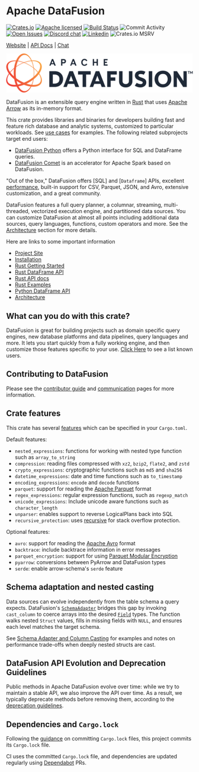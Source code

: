 <!---
  Licensed to the Apache Software Foundation (ASF) under one
  or more contributor license agreements.  See the NOTICE file
  distributed with this work for additional information
  regarding copyright ownership.  The ASF licenses this file
  to you under the Apache License, Version 2.0 (the
  "License"); you may not use this file except in compliance
  with the License.  You may obtain a copy of the License at

    http://www.apache.org/licenses/LICENSE-2.0

  Unless required by applicable law or agreed to in writing,
  software distributed under the License is distributed on an
  "AS IS" BASIS, WITHOUT WARRANTIES OR CONDITIONS OF ANY
  KIND, either express or implied.  See the License for the
  specific language governing permissions and limitations
  under the License.
-->

# Apache DataFusion

[![Crates.io][crates-badge]][crates-url]
[![Apache licensed][license-badge]][license-url]
[![Build Status][actions-badge]][actions-url]
![Commit Activity][commit-activity-badge]
[![Open Issues][open-issues-badge]][open-issues-url]
[![Discord chat][discord-badge]][discord-url]
[![Linkedin][linkedin-badge]][linkedin-url]
![Crates.io MSRV][msrv-badge]

[crates-badge]: https://img.shields.io/crates/v/datafusion.svg
[crates-url]: https://crates.io/crates/datafusion
[license-badge]: https://img.shields.io/badge/license-Apache%20v2-blue.svg
[license-url]: https://github.com/apache/datafusion/blob/main/LICENSE.txt
[actions-badge]: https://github.com/apache/datafusion/actions/workflows/rust.yml/badge.svg
[actions-url]: https://github.com/apache/datafusion/actions?query=branch%3Amain
[discord-badge]: https://img.shields.io/badge/Chat-Discord-purple
[discord-url]: https://discord.com/invite/Qw5gKqHxUM
[commit-activity-badge]: https://img.shields.io/github/commit-activity/m/apache/datafusion
[open-issues-badge]: https://img.shields.io/github/issues-raw/apache/datafusion
[open-issues-url]: https://github.com/apache/datafusion/issues
[linkedin-badge]: https://img.shields.io/badge/Follow-Linkedin-blue
[linkedin-url]: https://www.linkedin.com/company/apache-datafusion/
[msrv-badge]: https://img.shields.io/crates/msrv/datafusion?label=Min%20Rust%20Version

[Website](https://datafusion.apache.org/) |
[API Docs](https://docs.rs/datafusion/latest/datafusion/) |
[Chat](https://discord.com/channels/885562378132000778/885562378132000781)

<a href="https://datafusion.apache.org/">
  <img src="https://github.com/apache/datafusion/raw/HEAD/docs/source/_static/images/2x_bgwhite_original.png" width="512" alt="logo"/>
</a>

DataFusion is an extensible query engine written in [Rust] that
uses [Apache Arrow] as its in-memory format.

This crate provides libraries and binaries for developers building fast and
feature rich database and analytic systems, customized to particular workloads.
See [use cases] for examples. The following related subprojects target end users:

- [DataFusion Python](https://github.com/apache/datafusion-python/) offers a Python interface for SQL and DataFrame
  queries.
- [DataFusion Comet](https://github.com/apache/datafusion-comet/) is an accelerator for Apache Spark based on
  DataFusion.

"Out of the box,"
DataFusion offers [SQL] and [`Dataframe`] APIs, excellent [performance],
built-in support for CSV, Parquet, JSON, and Avro, extensive customization, and
a great community.

DataFusion features a full query planner, a columnar, streaming, multi-threaded,
vectorized execution engine, and partitioned data sources. You can
customize DataFusion at almost all points including additional data sources,
query languages, functions, custom operators and more.
See the [Architecture] section for more details.

[rust]: http://rustlang.org
[apache arrow]: https://arrow.apache.org
[use cases]: https://datafusion.apache.org/user-guide/introduction.html#use-cases
[python bindings]: https://github.com/apache/datafusion-python
[performance]: https://benchmark.clickhouse.com/
[architecture]: https://datafusion.apache.org/contributor-guide/architecture.html

Here are links to some important information

- [Project Site](https://datafusion.apache.org/)
- [Installation](https://datafusion.apache.org/user-guide/cli/installation.html)
- [Rust Getting Started](https://datafusion.apache.org/user-guide/example-usage.html)
- [Rust DataFrame API](https://datafusion.apache.org/user-guide/dataframe.html)
- [Rust API docs](https://docs.rs/datafusion/latest/datafusion)
- [Rust Examples](https://github.com/apache/datafusion/tree/main/datafusion-examples)
- [Python DataFrame API](https://arrow.apache.org/datafusion-python/)
- [Architecture](https://docs.rs/datafusion/latest/datafusion/index.html#architecture)

## What can you do with this crate?

DataFusion is great for building projects such as domain specific query engines, new database platforms and data pipelines, query languages and more.
It lets you start quickly from a fully working engine, and then customize those features specific to your use. [Click Here](https://datafusion.apache.org/user-guide/introduction.html#known-users) to see a list known users.

## Contributing to DataFusion

Please see the [contributor guide] and [communication] pages for more information.

[contributor guide]: https://datafusion.apache.org/contributor-guide
[communication]: https://datafusion.apache.org/contributor-guide/communication.html

## Crate features

This crate has several [features] which can be specified in your `Cargo.toml`.

[features]: https://doc.rust-lang.org/cargo/reference/features.html

Default features:

- `nested_expressions`: functions for working with nested type function such as `array_to_string`
- `compression`: reading files compressed with `xz2`, `bzip2`, `flate2`, and `zstd`
- `crypto_expressions`: cryptographic functions such as `md5` and `sha256`
- `datetime_expressions`: date and time functions such as `to_timestamp`
- `encoding_expressions`: `encode` and `decode` functions
- `parquet`: support for reading the [Apache Parquet] format
- `regex_expressions`: regular expression functions, such as `regexp_match`
- `unicode_expressions`: Include unicode aware functions such as `character_length`
- `unparser`: enables support to reverse LogicalPlans back into SQL
- `recursive_protection`: uses [recursive](https://docs.rs/recursive/latest/recursive/) for stack overflow protection.

Optional features:

- `avro`: support for reading the [Apache Avro] format
- `backtrace`: include backtrace information in error messages
- `parquet_encryption`: support for using [Parquet Modular Encryption]
- `pyarrow`: conversions between PyArrow and DataFusion types
- `serde`: enable arrow-schema's `serde` feature

[apache avro]: https://avro.apache.org/
[apache parquet]: https://parquet.apache.org/
[parquet modular encryption]: https://parquet.apache.org/docs/file-format/data-pages/encryption/

## Schema adaptation and nested casting

Data sources can evolve independently from the table schema a query expects.
DataFusion's [`SchemaAdapter`](docs/source/library-user-guide/schema_adapter.md)
bridges this gap by invoking `cast_column` to coerce arrays into the desired
[`Field`] types. The function walks nested `Struct` values, fills in missing
fields with `NULL`, and ensures each level matches the target schema.

See [Schema Adapter and Column Casting](docs/source/library-user-guide/schema_adapter.md)
for examples and notes on performance trade-offs when deeply nested structs are
cast.

[`field`]: https://docs.rs/arrow/latest/arrow/datatypes/struct.Field.html

## DataFusion API Evolution and Deprecation Guidelines

Public methods in Apache DataFusion evolve over time: while we try to maintain a
stable API, we also improve the API over time. As a result, we typically
deprecate methods before removing them, according to the [deprecation guidelines].

[deprecation guidelines]: https://datafusion.apache.org/library-user-guide/api-health.html

## Dependencies and `Cargo.lock`

Following the [guidance] on committing `Cargo.lock` files, this project commits
its `Cargo.lock` file.

CI uses the committed `Cargo.lock` file, and dependencies are updated regularly
using [Dependabot] PRs.

[guidance]: https://blog.rust-lang.org/2023/08/29/committing-lockfiles.html
[dependabot]: https://docs.github.com/en/code-security/dependabot/working-with-dependabot
